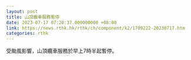 ```yaml
---
layout: post
title: 山頂纜車服務暫停
date: 2023-07-17 07:28:37.000000000 +08:00
link: https://news.rthk.hk/rthk/ch/component/k2/1709222-20230717.htm
categories: rthk
---
```


受颱風影響，山頂纜車服務於早上7時半起暫停。
